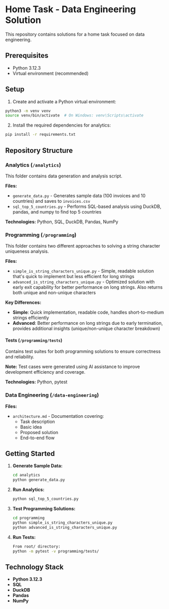 # Home Task - Data Engineering Solution

This repository contains solutions for a home task focused on data engineering.

## Prerequisites

- Python 3.12.3
- Virtual environment (recommended)

## Setup

1. Create and activate a Python virtual environment:

```bash
python3 -m venv venv
source venv/bin/activate  # On Windows: venv\Scripts\activate
```

2. Install the required dependencies for analytics:

```bash
pip install -r requirements.txt
```

## Repository Structure

### Analytics (`/analytics`)

This folder contains data generation and analysis script.

**Files:**

- `generate_data.py` - Generates sample data (100 invoices and 10 countries) and saves to `invoices.csv`
- `sql_top_5_countries.py` - Performs SQL-based analysis using DuckDB, pandas, and numpy to find top 5 countries

**Technologies:** Python, SQL, DuckDB, Pandas, NumPy

### Programming (`/programming`)

This folder contains two different approaches to solving a string character uniqueness analysis.

**Files:**

- `simple_is_string_characters_unique.py` - Simple, readable solution that's quick to implement but less efficient for long strings
- `advanced_is_string_characters_unique.py` - Optimized solution with early exit capability for better performance on long strings. Also returns both unique and non-unique characters

**Key Differences:**

- **Simple**: Quick implementation, readable code, handles short-to-medium strings efficiently
- **Advanced**: Better performance on long strings due to early termination, provides additional insights (unique/non-unique character breakdown)

#### Tests (`/programming/tests`)

Contains test suites for both programming solutions to ensure correctness and reliability.

**Note:** Test cases were generated using AI assistance to improve development efficiency and coverage.

**Technologies:** Python, pytest

### Data Engineering (`/data-engineering`)

**Files:**

- `architecture.md` - Documentation covering:
  - Task description
  - Basic idea
  - Proposed solution
  - End-to-end flow

## Getting Started

1. **Generate Sample Data:**

   ```bash
   cd analytics
   python generate_data.py
   ```

2. **Run Analytics:**

   ```bash
   python sql_top_5_countries.py
   ```

3. **Test Programming Solutions:**

   ```bash
   cd programming
   python simple_is_string_characters_unique.py
   python advanced_is_string_characters_unique.py
   ```

4. **Run Tests:**
   ```bash
   From root/ directory:
   python -m pytest -v programming/tests/
   ```

## Technology Stack

- **Python 3.12.3**
- **SQL**
- **DuckDB**
- **Pandas**
- **NumPy**

